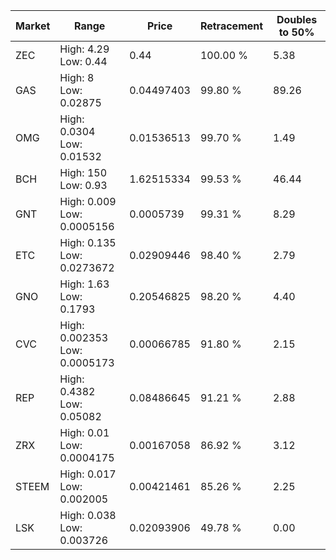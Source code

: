 | Market | Range | Price| Retracement | Doubles to 50% |
| --- | --- | --- | --- | --- |
| ZEC | High: 4.29<br />Low: 0.44 | 0.44 | 100.00 % | 5.38 |
| GAS | High: 8<br />Low: 0.02875 | 0.04497403 | 99.80 % | 89.26 |
| OMG | High: 0.0304<br />Low: 0.01532 | 0.01536513 | 99.70 % | 1.49 |
| BCH | High: 150<br />Low: 0.93 | 1.62515334 | 99.53 % | 46.44 |
| GNT | High: 0.009<br />Low: 0.0005156 | 0.0005739 | 99.31 % | 8.29 |
| ETC | High: 0.135<br />Low: 0.0273672 | 0.02909446 | 98.40 % | 2.79 |
| GNO | High: 1.63<br />Low: 0.1793 | 0.20546825 | 98.20 % | 4.40 |
| CVC | High: 0.002353<br />Low: 0.0005173 | 0.00066785 | 91.80 % | 2.15 |
| REP | High: 0.4382<br />Low: 0.05082 | 0.08486645 | 91.21 % | 2.88 |
| ZRX | High: 0.01<br />Low: 0.0004175 | 0.00167058 | 86.92 % | 3.12 |
| STEEM | High: 0.017<br />Low: 0.002005 | 0.00421461 | 85.26 % | 2.25 |
| LSK | High: 0.038<br />Low: 0.003726 | 0.02093906 | 49.78 % | 0.00 |
